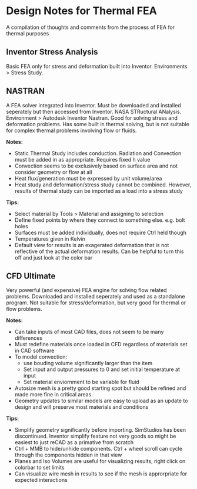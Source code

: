 # Design Notes for Thermal FEA
A compilation of thoughts and comments from the process of FEA for thermal purposes

## Inventor Stress Analysis
Basic FEA only for stress and deformation built into Inventor. Environments > Stress Study.

## NASTRAN
A FEA solver integrated into Inventor. Must be downloaded and installed seperately but then accessed from Inventor. NASA STRuctural ANalysis. Environment > Autodesk Inventor Nastran. Good for solving stress and deformation problems. Has some built in thermal solving, but is not suitable for complex thermal problems involving flow or fluids.

**Notes:**
- Static Thermal Study includes conduction. Radiation and Convection must be added in as appropriate. Requires fixed h value
- Convection seems to be exclusively based on surface area and not consider geometry or flow at all
- Heat flux/generation must be expressed by unit volume/area
- Heat study and deformation/stress study cannot be combined. However, results of thermal study can be imported as a load into a stress study

**Tips:**
- Select material by Tools > Material and assigning to selection
- Define fixed points by where they connect to something else. e.g. bolt holes
- Surfaces must be added individually, does not require Ctrl held though
- Temperatures given in Kelvin
- Default view for results is an exagerated deformation that is not reflective of the actual deformation results. Can be helpful to turn this off and just look at the color bar


## CFD Ultimate
Very powerful (and expensive) FEA engine for solving flow related problems. Downloaded and installed seperately and used as a standalone program. Not suitable for stress/deformation, but very good for thermal or flow problems.

**Notes:**
- Can take inputs of most CAD files, does not seem to be many differences
- Must redefine materials once loaded in CFD regardless of materials set in CAD software
- To model convection:
    - use bouding volume significantly larger than the item 
    - Set input and output pressures to 0 and set initial temperature at input
    - Set material enviornment to be variable for fluid
- Autosize mesh is a pretty good starting spot but should be refined and made more fine in critical areas
- Geometry updates to similar models are easy to upload as an update to design and will preserve most materials and conditions

**Tips:**
- Simplify geometry significantly before importing. SimStudios has been discontinued. Inventor simplify feature not very goods so might be easiest to just reCAD as a primative from scratch
- Ctrl + MMB to hide/unhide components. Ctrl + wheel scroll can cycle through the components hidden in that view
- Planes and Iso Volumes are useful for visualizing results, right click on colorbar to set limits
- Can visualize wire mesh in results to see if the mesh is approrpriate for expected interactions